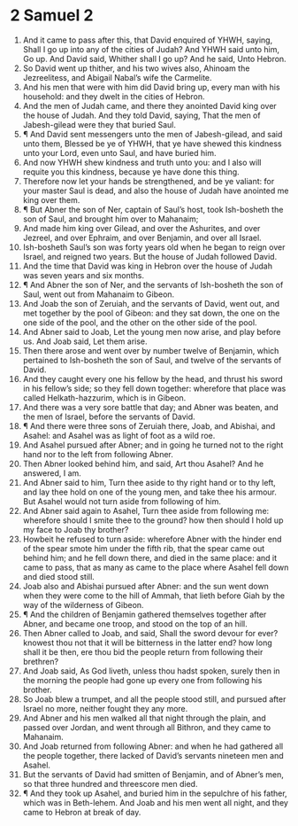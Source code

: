 ﻿# 2 Samuel 2
1. And it came to pass after this, that David enquired of YHWH, saying, Shall I go up into any of the cities of Judah? And YHWH said unto him, Go up. And David said, Whither shall I go up? And he said, Unto Hebron. 
2. So David went up thither, and his two wives also, Ahinoam the Jezreelitess, and Abigail Nabal’s wife the Carmelite. 
3. And his men that were with him did David bring up, every man with his household: and they dwelt in the cities of Hebron. 
4. And the men of Judah came, and there they anointed David king over the house of Judah. And they told David, saying, That the men of Jabesh-gilead were they that buried Saul. 
5. ¶ And David sent messengers unto the men of Jabesh-gilead, and said unto them, Blessed be ye of YHWH, that ye have shewed this kindness unto your Lord, even unto Saul, and have buried him. 
6. And now YHWH shew kindness and truth unto you: and I also will requite you this kindness, because ye have done this thing. 
7. Therefore now let your hands be strengthened, and be ye valiant: for your master Saul is dead, and also the house of Judah have anointed me king over them. 
8. ¶ But Abner the son of Ner, captain of Saul’s host, took Ish-bosheth the son of Saul, and brought him over to Mahanaim; 
9. And made him king over Gilead, and over the Ashurites, and over Jezreel, and over Ephraim, and over Benjamin, and over all Israel. 
10. Ish-bosheth Saul’s son was forty years old when he began to reign over Israel, and reigned two years. But the house of Judah followed David. 
11. And the time that David was king in Hebron over the house of Judah was seven years and six months. 
12. ¶ And Abner the son of Ner, and the servants of Ish-bosheth the son of Saul, went out from Mahanaim to Gibeon. 
13. And Joab the son of Zeruiah, and the servants of David, went out, and met together by the pool of Gibeon: and they sat down, the one on the one side of the pool, and the other on the other side of the pool. 
14. And Abner said to Joab, Let the young men now arise, and play before us. And Joab said, Let them arise. 
15. Then there arose and went over by number twelve of Benjamin, which pertained to Ish-bosheth the son of Saul, and twelve of the servants of David. 
16. And they caught every one his fellow by the head, and thrust his sword in his fellow’s side; so they fell down together: wherefore that place was called Helkath-hazzurim, which is in Gibeon. 
17. And there was a very sore battle that day; and Abner was beaten, and the men of Israel, before the servants of David. 
18. ¶ And there were three sons of Zeruiah there, Joab, and Abishai, and Asahel: and Asahel was as light of foot as a wild roe. 
19. And Asahel pursued after Abner; and in going he turned not to the right hand nor to the left from following Abner. 
20. Then Abner looked behind him, and said, Art thou Asahel? And he answered, I am. 
21. And Abner said to him, Turn thee aside to thy right hand or to thy left, and lay thee hold on one of the young men, and take thee his armour. But Asahel would not turn aside from following of him. 
22. And Abner said again to Asahel, Turn thee aside from following me: wherefore should I smite thee to the ground? how then should I hold up my face to Joab thy brother? 
23. Howbeit he refused to turn aside: wherefore Abner with the hinder end of the spear smote him under the fifth rib, that the spear came out behind him; and he fell down there, and died in the same place: and it came to pass, that as many as came to the place where Asahel fell down and died stood still. 
24. Joab also and Abishai pursued after Abner: and the sun went down when they were come to the hill of Ammah, that lieth before Giah by the way of the wilderness of Gibeon. 
25. ¶ And the children of Benjamin gathered themselves together after Abner, and became one troop, and stood on the top of an hill. 
26. Then Abner called to Joab, and said, Shall the sword devour for ever? knowest thou not that it will be bitterness in the latter end? how long shall it be then, ere thou bid the people return from following their brethren? 
27. And Joab said, As God liveth, unless thou hadst spoken, surely then in the morning the people had gone up every one from following his brother. 
28. So Joab blew a trumpet, and all the people stood still, and pursued after Israel no more, neither fought they any more. 
29. And Abner and his men walked all that night through the plain, and passed over Jordan, and went through all Bithron, and they came to Mahanaim. 
30. And Joab returned from following Abner: and when he had gathered all the people together, there lacked of David’s servants nineteen men and Asahel. 
31. But the servants of David had smitten of Benjamin, and of Abner’s men, so that three hundred and threescore men died. 
32. ¶ And they took up Asahel, and buried him in the sepulchre of his father, which was in Beth-lehem. And Joab and his men went all night, and they came to Hebron at break of day. 
